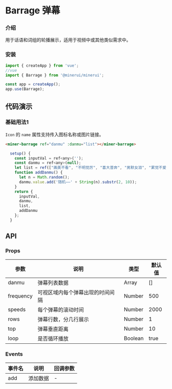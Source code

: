 # Barrage 弹幕

### 介绍

用于话语和词组的轮播展示，适用于视频中或其他类似需求中。

### 安装

``` javascript
import { createApp } from 'vue';
//vue
import { Barrage } from '@minerui/minerui';

const app = createApp();
app.use(Barrage);

```

## 代码演示

### 基础用法1

`Icon` 的 `name` 属性支持传入图标名称或图片链接。

```html
<miner-barrage ref="danmu" :danmu="list"></miner-barrage>
```
``` javascript
  setup() {
    const inputVal = ref<any>('');
    const danmu = ref<any>(null);
    let list = ref(["画美不看", "不明觉厉", "喜大普奔", "男默女泪", "累觉不爱", "爷青结"]); 
    function addDanmu() {
      let n = Math.random();
      danmu.value.add('随机——' + String(n).substr(2, 10));
    }
    return {
      inputVal,
      danmu,
      list,
      addDanmu
    };
  }
```



## API

### Props

| 参数         | 说明                             | 类型   | 默认值           |
|--------------|----------------------------------|--------|------------------|
| danmu         | 弹幕列表数据               | Array | []              |
| frequency        | 可视区域内每个弹幕出现的时间间隔                         | Number | 500               |
| speeds         | 每个弹幕的滚动时间 | Number |  2000               |
| rows  | 弹幕行数，分几行展示     | Number | 1 |
| top  | 弹幕垂直距离    | Number | 10 |
| loop  | 是否循环播放     | Boolean | true |

### Events

| 事件名 | 说明           | 回调参数     |
|--------|----------------|--------------|
| add  | 添加数据 | - |

